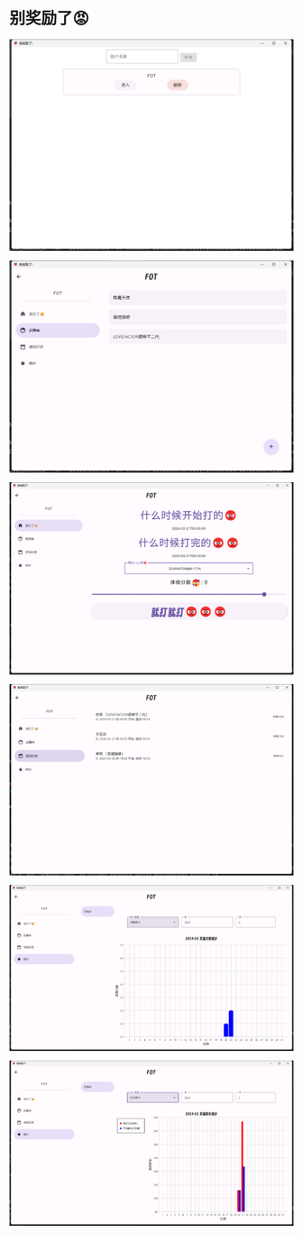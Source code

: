 # 别奖励了😡

![](docs/images/1.png)

![](docs/images/2.png)

![](docs/images/3.png)

![](docs/images/4.png)

![](docs/images/5.png)

![](docs/images/6.png)
